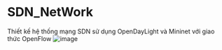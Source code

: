 # SDN_NetWork
Thiết kế hệ thống mạng SDN sử dụng OpenDayLight và Mininet với giao thức OpenFlow
![image](https://github.com/user-attachments/assets/864122a4-19b0-4333-b636-aaa58df25bd6)
